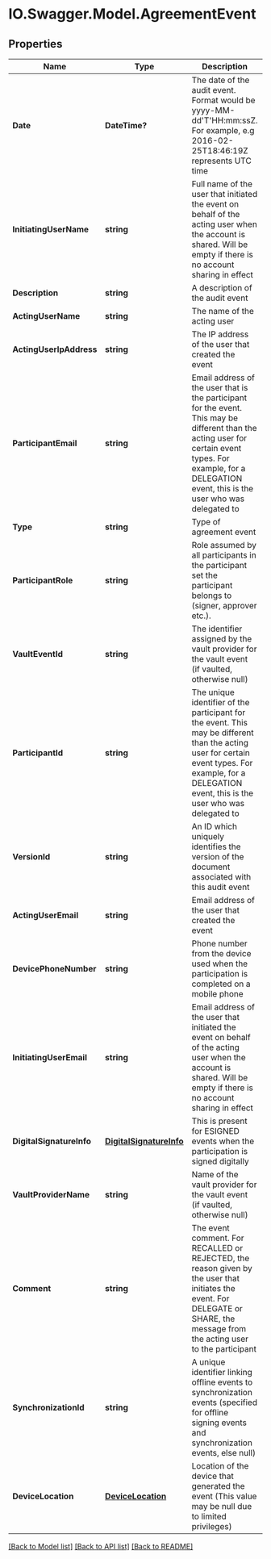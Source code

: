 # IO.Swagger.Model.AgreementEvent
## Properties

Name | Type | Description | Notes
------------ | ------------- | ------------- | -------------
**Date** | **DateTime?** | The date of the audit event. Format would be yyyy-MM-dd&#39;T&#39;HH:mm:ssZ. For example, e.g 2016-02-25T18:46:19Z represents UTC time | [optional] 
**InitiatingUserName** | **string** | Full name of the user that initiated the event on behalf of the acting user when the account is shared. Will be empty if there is no account sharing in effect | [optional] 
**Description** | **string** | A description of the audit event | [optional] 
**ActingUserName** | **string** | The name of the acting user | [optional] 
**ActingUserIpAddress** | **string** | The IP address of the user that created the event | [optional] 
**ParticipantEmail** | **string** | Email address of the user that is the participant for the event. This may be different than the acting user for certain event types. For example, for a DELEGATION event, this is the user who was delegated to | [optional] 
**Type** | **string** | Type of agreement event | [optional] 
**ParticipantRole** | **string** | Role assumed by all participants in the participant set the participant belongs to (signer, approver etc.). | [optional] 
**VaultEventId** | **string** | The identifier assigned by the vault provider for the vault event (if vaulted, otherwise null) | [optional] 
**ParticipantId** | **string** | The unique identifier of the participant for the event. This may be different than the acting user for certain event types. For example, for a DELEGATION event, this is the user who was delegated to | [optional] 
**VersionId** | **string** | An ID which uniquely identifies the version of the document associated with this audit event | [optional] 
**ActingUserEmail** | **string** | Email address of the user that created the event | [optional] 
**DevicePhoneNumber** | **string** | Phone number from the device used when the participation is completed on a mobile phone | [optional] 
**InitiatingUserEmail** | **string** | Email address of the user that initiated the event on behalf of the acting user when the account is shared. Will be empty if there is no account sharing in effect | [optional] 
**DigitalSignatureInfo** | [**DigitalSignatureInfo**](DigitalSignatureInfo.md) | This is present for ESIGNED events when the participation is signed digitally | [optional] 
**VaultProviderName** | **string** | Name of the vault provider for the vault event (if vaulted, otherwise null) | [optional] 
**Comment** | **string** | The event comment. For RECALLED or REJECTED, the reason given by the user that initiates the event. For DELEGATE or SHARE, the message from the acting user to the participant | [optional] 
**SynchronizationId** | **string** | A unique identifier linking offline events to synchronization events (specified for offline signing events and synchronization events, else null) | [optional] 
**DeviceLocation** | [**DeviceLocation**](DeviceLocation.md) | Location of the device that generated the event (This value may be null due to limited privileges) | [optional] 

[[Back to Model list]](../README.md#documentation-for-models) [[Back to API list]](../README.md#documentation-for-api-endpoints) [[Back to README]](../README.md)

